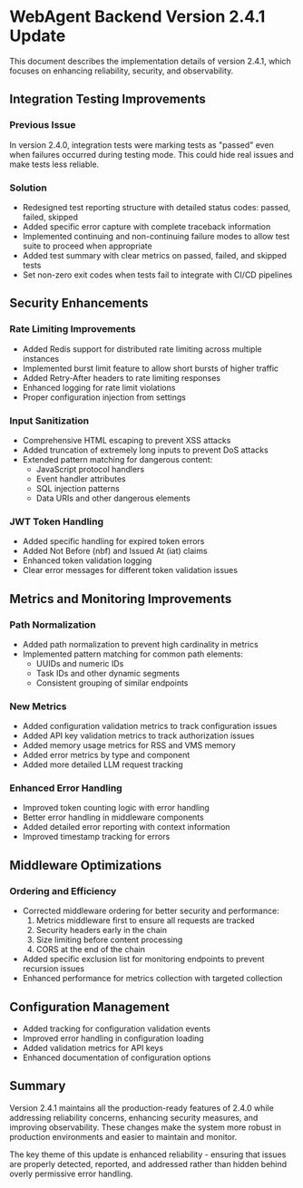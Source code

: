 # WebAgent Backend Version 2.4.1 Update

This document describes the implementation details of version 2.4.1, which focuses on enhancing reliability, security, and observability.

## Integration Testing Improvements

### Previous Issue
In version 2.4.0, integration tests were marking tests as "passed" even when failures occurred during testing mode. This could hide real issues and make tests less reliable.

### Solution
- Redesigned test reporting structure with detailed status codes: passed, failed, skipped
- Added specific error capture with complete traceback information
- Implemented continuing and non-continuing failure modes to allow test suite to proceed when appropriate
- Added test summary with clear metrics on passed, failed, and skipped tests
- Set non-zero exit codes when tests fail to integrate with CI/CD pipelines

## Security Enhancements

### Rate Limiting Improvements
- Added Redis support for distributed rate limiting across multiple instances
- Implemented burst limit feature to allow short bursts of higher traffic
- Added Retry-After headers to rate limiting responses
- Enhanced logging for rate limit violations
- Proper configuration injection from settings

### Input Sanitization
- Comprehensive HTML escaping to prevent XSS attacks
- Added truncation of extremely long inputs to prevent DoS attacks
- Extended pattern matching for dangerous content:
  - JavaScript protocol handlers
  - Event handler attributes
  - SQL injection patterns
  - Data URIs and other dangerous elements

### JWT Token Handling
- Added specific handling for expired token errors
- Added Not Before (nbf) and Issued At (iat) claims
- Enhanced token validation logging
- Clear error messages for different token validation issues

## Metrics and Monitoring Improvements

### Path Normalization
- Added path normalization to prevent high cardinality in metrics
- Implemented pattern matching for common path elements:
  - UUIDs and numeric IDs
  - Task IDs and other dynamic segments
  - Consistent grouping of similar endpoints

### New Metrics
- Added configuration validation metrics to track configuration issues
- Added API key validation metrics to track authorization issues
- Added memory usage metrics for RSS and VMS memory
- Added error metrics by type and component
- Added more detailed LLM request tracking

### Enhanced Error Handling
- Improved token counting logic with error handling
- Better error handling in middleware components
- Added detailed error reporting with context information
- Improved timestamp tracking for errors

## Middleware Optimizations

### Ordering and Efficiency
- Corrected middleware ordering for better security and performance:
  1. Metrics middleware first to ensure all requests are tracked
  2. Security headers early in the chain
  3. Size limiting before content processing
  4. CORS at the end of the chain
- Added specific exclusion list for monitoring endpoints to prevent recursion issues
- Enhanced performance for metrics collection with targeted collection

## Configuration Management

- Added tracking for configuration validation events
- Improved error handling in configuration loading
- Added validation metrics for API keys
- Enhanced documentation of configuration options

## Summary

Version 2.4.1 maintains all the production-ready features of 2.4.0 while addressing reliability concerns, enhancing security measures, and improving observability. These changes make the system more robust in production environments and easier to maintain and monitor.

The key theme of this update is enhanced reliability - ensuring that issues are properly detected, reported, and addressed rather than hidden behind overly permissive error handling. 